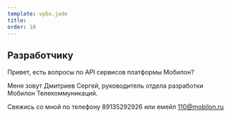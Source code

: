 ```yaml
--- 
template: vpbx.jade
title: 
order: 10
---
```


## Разработчику

Привет, есть вопросы по API сервисов платформы Мобилон?

Меня зовут Дмитриев Сергей, руководитель отдела разработки Мобилон Телекоммуникаций.

Свяжись со мной по телефону 89135292926 или емейл 110@mobilon.ru